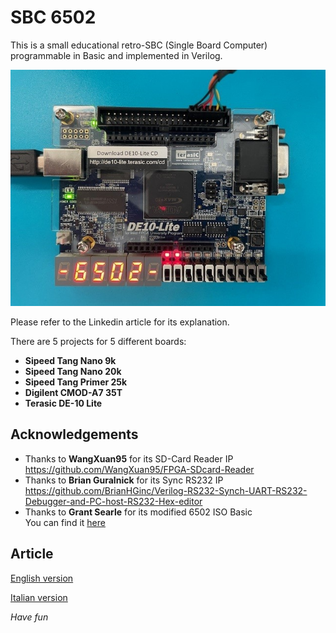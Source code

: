 # SBC 6502
This is a small educational retro-SBC (Single Board Computer) programmable in Basic and implemented in Verilog.

![](img/board.jpg)

Please refer to the Linkedin article for its explanation.

There are 5 projects for 5 different boards:

* **Sipeed Tang Nano 9k**
* **Sipeed Tang Nano 20k**
* **Sipeed Tang Primer 25k**
* **Digilent CMOD-A7 35T**
* **Terasic DE-10 Lite**

## Acknowledgements

* Thanks to **WangXuan95** for its SD-Card Reader IP   
https://github.com/WangXuan95/FPGA-SDcard-Reader
* Thanks to **Brian Guralnick** for its Sync RS232 IP  
https://github.com/BrianHGinc/Verilog-RS232-Synch-UART-RS232-Debugger-and-PC-host-RS232-Hex-editor
* Thanks to **Grant Searle** for its modified 6502 ISO Basic  
You can find it <a href="http://searle.x10host.com/6502/osi_bas.zip" target="_blank">here</a>

## Article

<a href="https://www.linkedin.com/pulse/lets-create-together-80s-style-microcomputer-basic-using-nardella-qlcdf" target="_blank">English version</a>

<a href="https://www.linkedin.com/pulse/creiamo-insieme-un-microcomputer-anni-80-basic-usando-davide-nardella-51osf" target="_blank">Italian version</a>


*Have fun*
